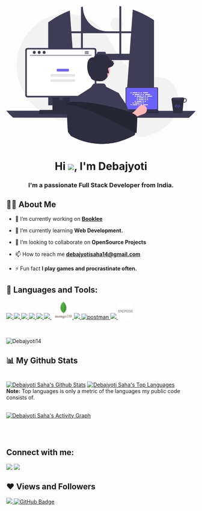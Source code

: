 <svg width="100%" height="175px" xmlns="http://www.w3.org/2000/svg" data-name="Layer 1" width="786.81995" height="572.25773" viewBox="0 0 786.81995 572.25773" xmlns:xlink="http://www.w3.org/1999/xlink"><circle cx="458.32136" cy="74.18162" r="26.70075" fill="#f2f2f2"/><path d="M872.03753,661.02307c39.6877-30.22889,58.64352-81.02546,46.77635-129.48234q-.44231-1.806-.93367-3.6038c-7.86742-28.76343-27.33167-56.10058-55.7-65.29129-23.81971-7.71694-49.81962-1.78274-74.66936-4.85149-48.78136-6.02417-86.60057-45.494-113.21115-86.81933-26.61064-41.32546-47.06182-87.58331-82.42157-121.72413-58.28479-56.27536-153.36192-68.39149-225.62671-31.76044C293.98673,254.12142,247.95487,335.39062,249.918,416.38554c1.96322,80.995,50.04632,158.43176,119.87492,199.517,25.65222,15.093,55.32138,25.78522,84.84826,22.04377,25.62011-3.24641,48.89908-17.01264,74.39861-21.09959,40.09115-6.42568,79.92687,11.70084,114.60268,32.82375,34.67571,21.12288,68.17007,46.15988,107.57436,55.95242C789.47831,715.13139,836.88051,687.80109,872.03753,661.02307Z" transform="translate(-206.59003 -163.87113)" fill="#f2f2f2"/><path d="M815.016,219.19108c-.87006-.58-1.75-1.13-2.62006-1.69a380.24008,380.24008,0,0,0-80.31-38.93l-6.54,90.22h-41.46v-103.39c-2.61-.54-5.24-1.05-7.87-1.53v104.92H626.94587A102.26992,102.26992,0,0,1,524.67595,166.5212v-.0001c-2.64.57-5.26,1.18-7.88,1.83v100.44h-40.13l-6.23-86.03a380.8581,380.8581,0,0,0-81.94,43.53c-.44.3-.88.61-1.31.91-2.21,1.55-4.39,3.13-6.56,4.73v344.19h118.27l-2.09-28.95-11.5-158.95h231.59l-11.5,158.95-2.09,28.95h116.96v-353.45Q817.65591,220.90114,815.016,219.19108Zm-298.22,142.78h-33.39l-6.17-85.3h39.56Zm159.42,0h-56.08v-1.69a6.17975,6.17975,0,0,0-6.19-6.18h-24.38a6.17757,6.17757,0,0,0-6.18,6.18v1.69h-58.71v-85.3h151.54Zm7.87,0v-85.3h40.89l-6.17,85.3Z" transform="translate(-206.59003 -163.87113)" fill="#3f3d56"/><path d="M206.59,598.16193a289.0029,289.0029,0,0,0,28.12,28.95l730.58,1a289.0029,289.0029,0,0,0,28.12-28.95Z" transform="translate(-206.59003 -163.87113)" fill="#3f3d56"/><path d="M702.01993,505.46245v85.704a4.12233,4.12233,0,0,0,4.11906,4.11907H833.14348a4.12232,4.12232,0,0,0,4.11907-4.11907v-85.704a4.12433,4.12433,0,0,0-4.11907-4.11452H706.139A4.12434,4.12434,0,0,0,702.01993,505.46245Z" transform="translate(-206.59003 -163.87113)" fill="#3f3d56"/><path d="M704.99939,506.52881V590.1092a2.20523,2.20523,0,0,0,2.20141,2.20141H832.08626a2.20522,2.20522,0,0,0,2.20141-2.20141V506.52881a2.20621,2.20621,0,0,0-2.20141-2.206H707.2008A2.20623,2.20623,0,0,0,704.99939,506.52881Z" transform="translate(-206.59003 -163.87113)" fill="#6c63ff"/><path d="M699.36376,607.881a2.46985,2.46985,0,0,0,1.94346.92984H837.29917a2.5024,2.5024,0,0,0,2.44606-3.0157l-2.111-10.02722a2.50694,2.50694,0,0,0-1.55811-1.81784,2.42467,2.42467,0,0,0-.888-.1675H703.40985a2.42446,2.42446,0,0,0-.888.1675,2.50671,2.50671,0,0,0-1.55811,1.81784l-2.111,10.02722A2.5005,2.5005,0,0,0,699.36376,607.881Z" transform="translate(-206.59003 -163.87113)" fill="#2f2e41"/><rect x="830.03379" y="595.58843" width="4.18849" height="2.51309" rx="0.48819" transform="translate(1457.66604 1029.81882) rotate(-180)" fill="#3f3d56"/><rect x="821.65681" y="595.58843" width="4.18849" height="2.51309" rx="0.48819" transform="translate(1440.91208 1029.81882) rotate(-180)" fill="#3f3d56"/><rect x="813.27982" y="595.58843" width="4.18849" height="2.51309" rx="0.48819" transform="translate(1424.15811 1029.81882) rotate(-180)" fill="#3f3d56"/><rect x="804.90284" y="595.58843" width="4.18849" height="2.51309" rx="0.48819" transform="translate(1407.40415 1029.81882) rotate(-180)" fill="#3f3d56"/><rect x="796.52586" y="595.58843" width="4.18849" height="2.51309" rx="0.48819" transform="translate(1390.65018 1029.81882) rotate(-180)" fill="#3f3d56"/><rect x="788.14888" y="595.58843" width="4.18849" height="2.51309" rx="0.48819" transform="translate(1373.89622 1029.81882) rotate(-180)" fill="#3f3d56"/><rect x="779.7719" y="595.58843" width="4.18849" height="2.51309" rx="0.48819" transform="translate(1357.14226 1029.81882) rotate(-180)" fill="#3f3d56"/><rect x="771.39491" y="595.58843" width="4.18849" height="2.51309" rx="0.48819" transform="translate(1340.38829 1029.81882) rotate(-180)" fill="#3f3d56"/><rect x="763.01793" y="595.58843" width="4.18849" height="2.51309" rx="0.48819" transform="translate(1323.63433 1029.81882) rotate(-180)" fill="#3f3d56"/><rect x="754.64095" y="595.58843" width="4.18849" height="2.51309" rx="0.48819" transform="translate(1306.88037 1029.81882) rotate(-180)" fill="#3f3d56"/><rect x="746.26397" y="595.58843" width="4.18849" height="2.51309" rx="0.48819" transform="translate(1290.1264 1029.81882) rotate(-180)" fill="#3f3d56"/><rect x="737.88699" y="595.58843" width="4.18849" height="2.51309" rx="0.48819" transform="translate(1273.37244 1029.81882) rotate(-180)" fill="#3f3d56"/><rect x="729.51001" y="595.58843" width="4.18849" height="2.51309" rx="0.48819" transform="translate(1256.61847 1029.81882) rotate(-180)" fill="#3f3d56"/><rect x="721.13302" y="595.58843" width="4.18849" height="2.51309" rx="0.48819" transform="translate(1239.86451 1029.81882) rotate(-180)" fill="#3f3d56"/><rect x="712.75604" y="595.58843" width="4.18849" height="2.51309" rx="0.48819" transform="translate(1223.11055 1029.81882) rotate(-180)" fill="#3f3d56"/><rect x="704.37906" y="595.58843" width="4.18849" height="2.51309" rx="0.48819" transform="translate(1206.35658 1029.81882) rotate(-180)" fill="#3f3d56"/><rect x="830.13277" y="599.77692" width="4.18849" height="2.51309" rx="0.48819" transform="translate(1457.86401 1038.1958) rotate(-180)" fill="#3f3d56"/><rect x="821.75579" y="599.77692" width="4.18849" height="2.51309" rx="0.48819" transform="translate(1441.11005 1038.1958) rotate(-180)" fill="#3f3d56"/><rect x="813.37881" y="599.77692" width="4.18849" height="2.51309" rx="0.48819" transform="translate(1424.35608 1038.1958) rotate(-180)" fill="#3f3d56"/><rect x="805.00183" y="599.77692" width="4.18849" height="2.51309" rx="0.48819" transform="translate(1407.60212 1038.1958) rotate(-180)" fill="#3f3d56"/><rect x="796.62485" y="599.77692" width="4.18849" height="2.51309" rx="0.48819" transform="translate(1390.84816 1038.1958) rotate(-180)" fill="#3f3d56"/><rect x="788.24786" y="599.77692" width="4.18849" height="2.51309" rx="0.48819" transform="translate(1374.09419 1038.1958) rotate(-180)" fill="#3f3d56"/><rect x="779.87088" y="599.77692" width="4.18849" height="2.51309" rx="0.48819" transform="translate(1357.34023 1038.1958) rotate(-180)" fill="#3f3d56"/><rect x="771.4939" y="599.77692" width="4.18849" height="2.51309" rx="0.48819" transform="translate(1340.58627 1038.1958) rotate(-180)" fill="#3f3d56"/><rect x="763.11692" y="599.77692" width="4.18849" height="2.51309" rx="0.48819" transform="translate(1323.8323 1038.1958) rotate(-180)" fill="#3f3d56"/><rect x="754.73994" y="599.77692" width="4.18849" height="2.51309" rx="0.48819" transform="translate(1307.07834 1038.1958) rotate(-180)" fill="#3f3d56"/><rect x="746.36295" y="599.77692" width="4.18849" height="2.51309" rx="0.48819" transform="translate(1290.32437 1038.1958) rotate(-180)" fill="#3f3d56"/><rect x="737.98597" y="599.77692" width="4.18849" height="2.51309" rx="0.48819" transform="translate(1273.57041 1038.1958) rotate(-180)" fill="#3f3d56"/><rect x="729.60899" y="599.77692" width="4.18849" height="2.51309" rx="0.48819" transform="translate(1256.81645 1038.1958) rotate(-180)" fill="#3f3d56"/><rect x="721.23201" y="599.77692" width="4.18849" height="2.51309" rx="0.48819" transform="translate(1240.06248 1038.1958) rotate(-180)" fill="#3f3d56"/><rect x="712.85503" y="599.77692" width="4.18849" height="2.51309" rx="0.48819" transform="translate(1223.30852 1038.1958) rotate(-180)" fill="#3f3d56"/><rect x="704.47805" y="599.77692" width="4.18849" height="2.51309" rx="0.48819" transform="translate(1206.55456 1038.1958) rotate(-180)" fill="#3f3d56"/><rect x="760.60382" y="604.80311" width="33.50793" height="2.51309" rx="0.48819" transform="translate(1348.12555 1048.24818) rotate(-180)" fill="#3f3d56"/><rect x="515.63106" y="358.73707" width="5.96585" height="3.12216" rx="1.56108" fill="#fff"/><rect x="548.15407" y="358.73707" width="5.96585" height="3.12216" rx="1.56108" fill="#fff"/><rect x="557.36892" y="358.73707" width="5.96585" height="3.12216" rx="1.56108" fill="#fff"/><rect x="524.47742" y="358.4768" width="20.79613" height="3.12216" rx="1.56108" fill="#fff"/><rect x="567.84144" y="358.4768" width="20.79613" height="3.12216" rx="1.56108" fill="#fff"/><rect x="524.30386" y="365.78373" width="5.96585" height="3.12216" rx="1.56108" fill="#fff"/><rect x="556.82687" y="365.78373" width="5.96585" height="3.12216" rx="1.56108" fill="#fff"/><rect x="566.04172" y="365.78373" width="5.96585" height="3.12216" rx="1.56108" fill="#fff"/><rect x="533.15023" y="365.52345" width="20.79613" height="3.12216" rx="1.56108" fill="#fff"/><rect x="576.51424" y="365.52345" width="20.79613" height="3.12216" rx="1.56108" fill="#fff"/><rect x="532.97666" y="372.83038" width="5.96585" height="3.12216" rx="1.56108" fill="#fff"/><rect x="565.49967" y="372.83038" width="5.96585" height="3.12216" rx="1.56108" fill="#fff"/><rect x="574.71453" y="372.83038" width="5.96585" height="3.12216" rx="1.56108" fill="#fff"/><rect x="541.82303" y="372.57011" width="20.79613" height="3.12216" rx="1.56108" fill="#fff"/><rect x="585.18704" y="372.57011" width="20.79613" height="3.12216" rx="1.56108" fill="#fff"/><rect x="541.64947" y="379.87703" width="5.96585" height="3.12216" rx="1.56108" fill="#fff"/><rect x="574.17248" y="379.87703" width="5.96585" height="3.12216" rx="1.56108" fill="#fff"/><rect x="583.38733" y="379.87703" width="5.96585" height="3.12216" rx="1.56108" fill="#fff"/><rect x="550.49583" y="379.61676" width="20.79613" height="3.12216" rx="1.56108" fill="#fff"/><rect x="548.15407" y="407.89751" width="5.96585" height="3.12216" rx="1.56108" fill="#fff"/><rect x="557.36892" y="407.89751" width="5.96585" height="3.12216" rx="1.56108" fill="#fff"/><rect x="567.84144" y="408.15779" width="20.79613" height="3.12216" rx="1.56108" fill="#fff"/><rect x="515.63106" y="407.89751" width="5.96585" height="3.12216" rx="1.56108" fill="#fff"/><rect x="524.47742" y="408.15779" width="20.79613" height="3.12216" rx="1.56108" fill="#fff"/><rect x="524.30386" y="400.85086" width="5.96585" height="3.12216" rx="1.56108" fill="#fff"/><rect x="556.82687" y="400.85086" width="5.96585" height="3.12216" rx="1.56108" fill="#fff"/><rect x="566.04172" y="400.85086" width="5.96585" height="3.12216" rx="1.56108" fill="#fff"/><rect x="533.15023" y="401.11113" width="20.79613" height="3.12216" rx="1.56108" fill="#fff"/><rect x="532.97666" y="393.80421" width="5.96585" height="3.12216" rx="1.56108" fill="#fff"/><rect x="565.49967" y="393.80421" width="5.96585" height="3.12216" rx="1.56108" fill="#fff"/><rect x="574.71453" y="393.80421" width="5.96585" height="3.12216" rx="1.56108" fill="#fff"/><rect x="541.82303" y="394.06448" width="20.79613" height="3.12216" rx="1.56108" fill="#fff"/><rect x="541.64947" y="386.75755" width="5.96585" height="3.12216" rx="1.56108" fill="#fff"/><rect x="574.17248" y="386.75755" width="5.96585" height="3.12216" rx="1.56108" fill="#fff"/><rect x="583.38733" y="386.75755" width="5.96585" height="3.12216" rx="1.56108" fill="#fff"/><rect x="550.49583" y="387.01783" width="20.79613" height="3.12216" rx="1.56108" fill="#fff"/><path d="M711.50727,654.35273l-13.34954-21.10162,41.902-33.40283,17.29534-19.16107a19.16138,19.16138,0,0,1,32.418,6.8279h0a19.16136,19.16136,0,0,1-11.57015,23.991l-27.3488,10.07535Z" transform="translate(-206.59003 -163.87113)" fill="#ffb6b6"/><path d="M398.28,501.35193v102.56h71.85v-102.56a3.448,3.448,0,0,0-2.43-3.3,3.1749,3.1749,0,0,0-1.03-.16H401.75A3.46328,3.46328,0,0,0,398.28,501.35193Zm28.04,35.24a7.67033,7.67033,0,0,1,15.34,0v11.9a7.6701,7.6701,0,0,1-15.34,0Z" transform="translate(-206.59003 -163.87113)" fill="#2f2e41"/><path d="M398.06006,600.632v9.89a1.94622,1.94622,0,0,0,1.93,1.94h68.43a1.93972,1.93972,0,0,0,1.93-1.94v-9.89Z" transform="translate(-206.59003 -163.87113)" fill="#3f3d56"/><path d="M285.25,346.832V534.09192a9.00714,9.00714,0,0,0,9,9h277.5a9.0071,9.0071,0,0,0,9-9V346.832a9.01147,9.01147,0,0,0-9-8.99H294.25A9.01151,9.01151,0,0,0,285.25,346.832Z" transform="translate(-206.59003 -163.87113)" fill="#3f3d56"/><path d="M291.76,349.16193v182.62a4.81833,4.81833,0,0,0,4.81,4.81H569.44a4.81829,4.81829,0,0,0,4.81-4.81v-182.62a4.82047,4.82047,0,0,0-4.81-4.82H296.57A4.82051,4.82051,0,0,0,291.76,349.16193Z" transform="translate(-206.59003 -163.87113)" fill="#fff"/><path d="M342.4,611.79193a2.9484,2.9484,0,0,0,2.32,1.11h162.34a2.98725,2.98725,0,0,0,2.92-3.6l-2.52-11.97a2.99264,2.99264,0,0,0-1.86-2.17,2.89454,2.89454,0,0,0-1.06-.19995H347.23a2.8943,2.8943,0,0,0-1.06.19995,2.99239,2.99239,0,0,0-1.86,2.17l-2.52,11.97A2.985,2.985,0,0,0,342.4,611.79193Z" transform="translate(-206.59003 -163.87113)" fill="#2f2e41"/><path d="M560.58451,369.49866H305.26115a1.0156,1.0156,0,0,1,0-2.0307H560.58451a1.0156,1.0156,0,0,1,0,2.0307Z" transform="translate(-206.59003 -163.87113)" fill="#3f3d56"/><ellipse cx="116.05131" cy="192.32963" rx="5.95043" ry="6.08304" fill="#3f3d56"/><ellipse cx="136.60733" cy="192.32963" rx="5.95043" ry="6.08304" fill="#3f3d56"/><ellipse cx="157.16336" cy="192.32963" rx="5.95043" ry="6.08304" fill="#3f3d56"/><path d="M548.20637,351.622h-14.6a1.1053,1.1053,0,0,0,0,2.21h14.6a1.10511,1.10511,0,0,0,0-2.21Z" transform="translate(-206.59003 -163.87113)" fill="#3f3d56"/><path d="M548.20637,355.772h-14.6a1.10527,1.10527,0,0,0,0,2.21h14.6a1.10508,1.10508,0,0,0,0-2.21Z" transform="translate(-206.59003 -163.87113)" fill="#3f3d56"/><path d="M548.20637,359.92194h-14.6a1.1053,1.1053,0,0,0,0,2.21h14.6a1.10511,1.10511,0,0,0,0-2.21Z" transform="translate(-206.59003 -163.87113)" fill="#3f3d56"/><path d="M900.18575,604.97238a6.41621,6.41621,0,0,0,6.1831,4.331l26.49183-.68178a6.3285,6.3285,0,0,0,5.98085-4.657l3.74888-40.08721a9.79409,9.79409,0,0,0,4.23793.87079,9.66133,9.66133,0,1,0-.4849-19.31658,8.18393,8.18393,0,0,0-1.73618.18056,6.54764,6.54764,0,0,0-4.87405-2.103l-40.75051,1.05229a5.85294,5.85294,0,0,0-1.00519.1248,6.36455,6.36455,0,0,0-4.87318,8.26464Zm43.17345-43.81684,2.66764-9.55274a6.50649,6.50649,0,0,0,.02036-3.37458c.12944-.00034.24363-.06169.37307-.062a6.91049,6.91049,0,0,1,.32357,13.81714A6.50527,6.50527,0,0,1,943.3592,561.15554Z" transform="translate(-206.59003 -163.87113)" fill="#2f2e41"/><path d="M897.97751,544.68623c.86818,4.96412,10.62909,8.45387,22.36585,7.84729,10.79271-.49726,19.61745-4.287,21.23421-8.7785a6.02511,6.02511,0,0,0-1.84436-.24588l-40.75051,1.05229A5.85294,5.85294,0,0,0,897.97751,544.68623Z" transform="translate(-206.59003 -163.87113)" fill="#3f3d56"/><path d="M922.49438,582.94415a.49659.49659,0,0,0,.15091-.06642l5.75315-3.76566a.49923.49923,0,0,0,.00032-.83621l-5.97978-3.91667a.49972.49972,0,1,0-.54792.83585l5.34091,3.49818-5.114,3.34794a.49991.49991,0,0,0,.39637.903Z" transform="translate(-206.59003 -163.87113)" fill="#6c63ff"/><path d="M913.40762,583.36319a.5.5,0,0,0,.12608-.91842l-5.30306-3.04034,5.1256-3.80723a.49963.49963,0,1,0-.596-.80208l-5.73862,4.26265a.49951.49951,0,0,0,.04918.83476l5.96525,3.41968A.4997.4997,0,0,0,913.40762,583.36319Z" transform="translate(-206.59003 -163.87113)" fill="#6c63ff"/><path d="M921.92215,586.24416a.48233.48233,0,0,0,.137-.05785.49976.49976,0,0,0,.16752-.68714l-8.15548-13.40836a.50026.50026,0,0,0-.85442.52058l8.15548,13.40835A.50035.50035,0,0,0,921.92215,586.24416Z" transform="translate(-206.59003 -163.87113)" fill="#6c63ff"/><rect x="209.38454" y="260.82713" width="50.71916" height="10.8457" rx="3.26417" fill="#6c63ff"/><rect x="183.62601" y="282.51852" width="102.23622" height="10.8457" rx="3.26417" fill="#e6e6e6"/><rect x="183.62601" y="304.20991" width="102.23622" height="10.8457" rx="3.26417" fill="#e6e6e6"/><path d="M497.30123,540.717l.21675.68444.01142.02283,6.52515,19.838,7.50627,22.86094,14.1227,42.96133.13688,6.67346v.02283l1.04949,53.6845-2.90894,7.2781,3.274,11.93237s-1.50582-18.037-9.5824-7.67884c-4.57448,5.8864-9.92468,11.90961-14.31668,17.55642q9.59964,3.88436,19.50716,7.0271c1.426.45633,2.86334.88983,4.30071,1.32333q.46194.13692.924.27377a266.86342,266.86342,0,0,0,67.35086,10.82587c1.18637.03425,2.35.057,3.47932.07986.39932.01142.78714.02284,1.175.02284,1.27765.01142,2.54389.02277,3.82154.02277q3.86721,0,7.70018-.11405a266.85337,266.85337,0,0,0,56.09149-7.58613c-.12547-7.58606-.46768-16.44984-.9582-25.91819-.22817-4.64293-5.3502-9.67369-5.65823-14.53336-.21675-3.65047,4.38057-7.08419,4.141-10.79169-1.55143-22.82675-3.49075-14.06417-4.92813-30.22882q-.22245-2.37852-.41066-4.55165c-.924-10.381-1.56284-16.872-1.56284-16.872l6.13733-38.68338,9.6395-60.73442-.74153-1.22063-.83274-.41066-50.844-25.16532-2.76064-7.07276a10.97881,10.97881,0,0,0-10.14143-6.94731l-33.4929-.13688a10.93117,10.93117,0,0,0-8.90946,4.52888l-9.069,12.55978Z" transform="translate(-206.59003 -163.87113)" fill="#3f3d56"/><path d="M533.40653,617.52479,525.8204,633.758l-5.179,11.08822-8.90939,46.646-4.46044,4.73414L503.45,679.467l-39.99772,8.88094c-1.31191-7.28951-.3512.24662-1.16117-7.75009.22817-.22817.46768-.45634.70727-.68451.63882-.59322,1.175-1.15218,1.1636-1.68831-.45633-27.58374.9126-74.52633,12.34311-102.96564a60.05328,60.05328,0,0,1,7.02709-13.1074c.22817-.308.44492-.61606.66167-.924,5.27034-7.3808,8.60136-14.64748,13.32415-19.81511v-.01142a.53028.53028,0,0,0,.07986-.07987.157.157,0,0,0,.04561-.03425l32.44341-17.20272,1.39177,39.10546.99247,28.10851Z" transform="translate(-206.59003 -163.87113)" fill="#3f3d56"/><path d="M650.3914,622.13549l9.476,20.275,3.30742,7.06091,8.90681,46.64162,4.44575,4.72264,3.83039-16.75524,1.7998-.36918,32.4585-6.72243,9.46058,30.04631a17.984,17.984,0,0,0-3.26122-22.50556c-.64606-.58457-1.18444-1.15373-1.16913-1.69211.53847-32.4431-1.446-91.68363-19.36733-116.06588-5.69179-7.73777-9.1068-15.44474-14.07562-20.82885-.0154-.0153-.0154-.0307-.03071-.0307L674.0814,526.1139l-.73836-1.21533-.83066-.41528Z" transform="translate(-206.59003 -163.87113)" fill="#3f3d56"/><circle id="a657ec4b-47ce-4d2a-9c58-81a811696ca9" data-name="Ellipse 5" cx="386.3965" cy="267.20052" r="44.55826" fill="#ffb6b6"/><path d="M653.21227,399.94791a3.75933,3.75933,0,0,0-2.69-1.19l.67-1.86a3.52769,3.52769,0,0,0-3.96-4.7l-2.44.47.23-1.63a3.53387,3.53387,0,0,0-4.73-3.82,3.76631,3.76631,0,0,1-3.24-.23,3.84647,3.84647,0,0,1-1.92-2.61005l-.85-4.1-.09-.22c-4.14-6.9-12.1-11.92-21.84-13.76-8.67005-1.65-17.56-.81-26.13-.02-3.4.32-7.24.68-10.44,2.64-2.72,1.68-5.02,5.04-4.55,8.43-8.45-2.59-17.51,2.58-22,9.1-5.32,7.76-6.19,17.48-6.33,25.08-.38,17.98,3.33,32.69,11,43.73.56.8.7,2.47,1.81,3.03l-.23-.37c1.24.62,2.5,1.62,2.03,2.69-1.35,3.08,7.62,9.89,13.94,12.14,11.53,4.11,26.86,3.76,37.64,2.28l.38-2.55c3.89-.53,6.63-1.54,7.4-3.12,1.36005-1.16,2.52-2.2,3.53-3.16l.01-.01c.02-.02.06-.05.08-.07,4.87-4.67,6-7.32995,6.51-11.37994.49-3.97-.38-8-1.27-11.63,18.74,2.9-7.38-19.96,10.08-24.38a5.434,5.434,0,0,1,.61-.15c.51-.12,1.02-.24,1.51-.38a26.44846,26.44846,0,0,0,6.72-2.87c4.88-2.97,6.49-6.91,9.01-11.35A3.42652,3.42652,0,0,0,653.21227,399.94791Z" transform="translate(-206.59003 -163.87113)" fill="#2f2e41"/><path d="M750.58227,625.3079c-.01,1.75-.03,4.2-.11,7.23q-.015.63-.03,1.29c-.13,5.57-.26,10.24-.47,15.43-.01.36-.02.71-.04,1.07-.28,7.24-.72,15.67-1.48,29.02-1.41,24.66-3.87,3.39-6.34,12.04-.12.43-.25.94-.37,1.54a27.91582,27.91582,0,0,1-1.88,6.33c-1.31.78-2.66,1.53-3.99,2.28-3.79,2.11-7.63995,4.13995-11.51995,6.07-2.18006,1.08-4.37,2.14-6.57,3.16-.35.16-.69.32-1.03.47a270.88715,270.88715,0,0,1-34.75,13.26c-2.32.7-4.63,1.38-6.97,2.01-2.44.68-4.88,1.32-7.35,1.92a266.8933,266.8933,0,0,1-56.09,7.59c-2.55.08-5.12.11-7.7.11-1.28,0-2.54-.01-3.82-.02-.39,0-.78-.01-1.17-.02-1.13-.03-2.3-.05-3.48-.08a266.66307,266.66307,0,0,1-67.35-10.83l-.93-.27c-1.44-.44-2.87-.87-4.3-1.33q-9.90006-3.135-19.51-7.02-7.335-2.955-14.5-6.34a.33861.33861,0,0,1-.12-.06c-1-.46-2.01-.94-3.01-1.43-.13-.07-.27-.14-.41-.21q-5.59506-2.73-11.07-5.72c-3.07-7.05005-7.39-8.4-10.07-14.6a25.87356,25.87356,0,0,1-1.68-5.74c0-.02-.01-.04-.01-.07.28,3.72-1.19-6.6-.01-.04-.01-.12-.02-.25-.03-.4-.03-.36-.06994-.8-.12994-1.35-3.43-33.49-3.21-71.79-4.7-103.35q-.15006-3.06-.31-5.86c-.03-.62-.07-1.23-.11005-1.83.07-.18.15-.37.24-.55a1.002,1.002,0,0,1,.07-.15,1.62294,1.62294,0,0,1,.1-.18c.02-.03.05-.07.07-.1a.91693.91693,0,0,1,.05-.1c.09-.14.19-.29.3-.43.05-.06.09-.11005.14-.16a.80824.80824,0,0,1,.12-.14.637.637,0,0,1,.11-.13c.04-.04.08-.09.13-.13995a.30159.30159,0,0,1,.08-.08,2.03313,2.03313,0,0,1,.26-.25,9.62387,9.62387,0,0,1,1.14-.9c.13995-.09.29-.18.43-.28a19.13528,19.13528,0,0,1,3.17-1.52c.38-.14.76-.27,1.17-.41.15-.04.29-.09.44-.14.22-.07.44-.14.67-.19,1.14-.34,2.37-.63,3.7-.9.16-.03.33-.06.5-.1.24-.05.49-.09.74-.13.34-.06.69-.12,1.04-.18,2.97-.47,6.34-.82,10.06-1.05q.525-.03,1.05-.06c.41-.02.82-.04,1.24-.06.35-.02.71-.03,1.07-.04.35-.02.71-.03,1.08-.04,1.01-.03,2.05-.06,3.11-.08,3.02-.06,6.2-.04,9.54.03,1.55.04,3.13.08,4.75.15.11005,0,.21.01.31.01,1.41.05,2.83.11,4.29.19,1.02.05,2.05.1,3.07995.16.97.06,1.95.12,2.94.19.77.04,1.54.1,2.32.15.66.05,1.32.1,1.98.14l.9.06c.49.04.98.07,1.48.12,1.1.09,2.2.18,3.32.27,1.11.1,2.24.2,3.37.3s2.27.21,3.41.32c.12.01.23.02.34.03,1.04.11005,2.08.21,3.13.32.24.02.49.04.73.07,1.0011.10058,2.02173.21832,3.032.32568.31006.03345.61847.06586.92944.09985.79139.08618,1.57154.16089,2.36847.25446,1.05.12,2.12006.23,3.16.37.81.09,1.62.18,2.43.28,1.27.15,2.56.31,3.85.48.49.06.98.12,1.47.19,3.68.46,7.4.97,11.18,1.5,5.73.81,11.55,1.69,17.41,2.64q8.80509,1.425,17.71,3.01c1.5.27,3,.54,4.51.82q1.02.19491,2.04.38995c1.16.21,2.32.43,3.48.65,1.16.22,2.32.44,3.48.67,1.38.27,2.77.54,4.15.81,9.09,1.8,18.12994,3.72,26.95,5.73,1.45.32995,2.9.67,4.34,1q4.32,1.005,8.56,2.04c.78.18,1.55.37,2.32.56,1.92.48,3.84.96,5.73,1.45l.33.09c1.39.34,2.75.69,4.11,1.05q4.815,1.26,9.47,2.55,3.09.855,6.11,1.73c3.01.87,5.96,1.75,8.83,2.64.71.22,1.42.44,2.12.65,2.1.65,4.17,1.31,6.18,1.97,1.6.52,3.16,1.05,4.7,1.58q2.31.795,4.53,1.59c.95.34,1.89.7,2.83,1.04,1.35.5,2.68,1,3.98,1.5.4.15.79.31,1.18.46.25.11.49.2.73.3.47.19.95.37,1.41.56.47.18.93.37,1.39.57.45.18.91.37,1.35.56.45.18.89.37,1.33.57.37.15.73.31,1.08.47.71.31,1.42.62,2.11.94.34.16.68.31,1.02.47l.78.36c.11.06.22.11.33.16.25.12.51.25.76.37.57995.27,1.15.56,1.71.83.75.38,1.48.76,2.18,1.13.71.37994,1.4.76,2.06,1.12994.11.06.21.12006.32.18006.15.07995.3.17.45.25.51.29,1,.59,1.49.87994.96.59,1.87,1.17,2.72,1.75.19.13.37.26.56.38.63.45,1.23.89,1.79,1.34,0,.01,0,.01.01.01.19.14.37.29.55.43.15.14.31.26.46.4.52.45,1,.87994,1.44,1.32a5.667,5.667,0,0,1,.42.43,1.20839,1.20839,0,0,1,.16.16c.2.2.38.4.55.6a.55257.55257,0,0,1,.07.09c.24.28.46.56.67.84.1.14.21.28.3.42.12.17.24.35.34.52.09.14.17.29.25.43006a7.2566,7.2566,0,0,1,.54,1.12994,5.2413,5.2413,0,0,1,.27.82A5.84442,5.84442,0,0,1,750.58227,625.3079Z" transform="translate(-206.59003 -163.87113)" fill="#2f2e41"/><path d="M750.58227,625.3079c-.01,1.75-.03,4.2-.11,7.23-.01.42-.03.85-.04,1.29-.1,4.25-.25,9.5-.46,15.43-.01.36-.02.71-.04,1.07-.28,7.24-.72,15.67-1.48,29.02-1.41,24.66-3.87,3.39-6.34,12.04-6.86-4.22-14.38-8.64-22.42-13.18q-2.175-1.23-4.39-2.47c-16.08-8.97-34.04-18.37006-52.79-27.68-.74-.37-1.49-.74-2.23-1.1-42.95-21.23-89.83-41.88-127.81-55.66-7.33-2.66-14.33-5.06-20.91-7.17005-13.86-4.43-25.84-7.53-35.06-8.87-9.6-1.4-16.23-.9-18.91,1.99q-.15006-3.06-.31-5.86-.06006-.93-.12-1.83c.06171-.16462.14191-.32172.21955-.48017.01111-.02313.019-.047.03045-.06982a1.002,1.002,0,0,1,.07-.15,1.62294,1.62294,0,0,1,.1-.18,1.05985,1.05985,0,0,1,.12-.2c.09-.14.19-.29.3-.43a3.48261,3.48261,0,0,1,.26-.30005.637.637,0,0,1,.11-.13c.04-.04.08-.09.13-.13995a.30159.30159,0,0,1,.08-.08,2.03313,2.03313,0,0,1,.26-.25,9.62387,9.62387,0,0,1,1.14-.9c.13995-.09.29-.18.43-.28a19.13528,19.13528,0,0,1,3.17-1.52c.38-.14.76-.27,1.17-.41.15-.04.29-.09.44-.14.22-.07.44-.14.67-.19,1.14-.34,2.37-.63,3.7-.9.4-.08.82-.16,1.24-.23.34-.06.69-.12,1.04-.18,2.97-.47,6.34-.82,10.06-1.05q.525-.03,1.05-.06c.41-.02.82-.04,1.24-.06.35-.02.71-.03,1.07-.04.35-.02.71-.03,1.08-.04,1.01-.03,2.05-.06,3.11-.08,3.02-.05,6.2-.03,9.54.04,1.55.03,3.13.08,4.75.15.1,0,.21.01.31.01,1.41.04,2.84.11,4.29.18,1.02.05,2.05.1,3.07995.16.97.06,1.95.12,2.94.19.77.04,1.54.1,2.32.15.66.05,1.32.1,1.98.14.79.06,1.58.12,2.38.18,1.1.09,2.2.18,3.32.27,1.11.1,2.24.2,3.37.3s2.27.21,3.41.32c.12.01.23.02.34.03,1.04.11005,2.08.21,3.13.32q8.73.885,17.97,2.07,5.52.705,11.18,1.51c5.73.81,11.55,1.69,17.41,2.63q8.80509,1.425,17.71,3.01c1.5.27,3,.54,4.51.82q2.76.50994,5.52,1.04c1.16.22,2.32.44,3.48.67,1.38.27,2.77.54,4.15.81,9.09,1.8,18.12994,3.72,26.95,5.73,1.45.32995,2.9.67,4.34,1q4.32,1.005,8.56,2.04c.78.19,1.55.38,2.32.57q2.895.72,5.73,1.44v.01c.11.02.22.05.33.08,1.38.35,2.75.7,4.11,1.06q4.815,1.26,9.47,2.54c2.06.57995,4.1,1.15,6.11,1.73,3.01.88,5.96,1.76,8.83,2.64.71.22,1.42.44,2.12.65q3.15.99,6.18,1.97c1.6.52,3.16,1.05,4.7,1.58q2.31.795,4.53,1.59c.96.34,1.9.69,2.83,1.03,1.36.5,2.68,1,3.98,1.51.4.15.79.31,1.18.46.73.28,1.44.57,2.14.86.47.18.93.37,1.39.57.45.18.91.37,1.35.56.45.18.89.37,1.33.57.37.15.73.31,1.08.47.71.31,1.42.62,2.11.94.34.16.68.31,1.02.47l.78.36c.11.06.22.11.33.16.85.4,1.67.8,2.47,1.2.75.38,1.48.76,2.18,1.13.83.43994,1.62.87,2.38,1.31.15.07995.3.17.45.25.51.29,1,.59,1.49.87994.96.59,1.87,1.17,2.72,1.75.84.58,1.62,1.15,2.35,1.72,0,.01,0,.01.01.01.35.28.69.56,1.01.83.52.45,1,.87994,1.44,1.32a5.667,5.667,0,0,1,.42.43,1.20839,1.20839,0,0,1,.16.16c.21.23.42.46.62006.69.24.28.46.56.67.84.1.14.21.28.3.42.12.17.24.35.34.52.09.14.17.29.25.43006a7.2566,7.2566,0,0,1,.54,1.12994,6.05312,6.05312,0,0,1,.27.82A5.84442,5.84442,0,0,1,750.58227,625.3079Z" transform="translate(-206.59003 -163.87113)" opacity="0.2"/></svg>

<h1 align="center">Hi <img src="https://raw.githubusercontent.com/MartinHeinz/MartinHeinz/master/wave.gif" width="30px">, I'm Debajyoti</h1>
<h3 align="center">I'm a passionate Full Stack Developer from India.</h3>


## 🙋‍♂️ About Me

- 🔭 I’m currently working on **[Booklee](https://(https://booklee.vercel.app/))**

- 🌱 I’m currently learning **Web Development.**

- 👯 I’m looking to collaborate on **OpenSource Projects**

- 📫 How to reach me **debajyotisaha14@gmail.com**

- ⚡ Fun fact **I play games and procrastinate often.**

## 🚀 Languages and Tools:

<p align="left"> 
    <a href="https://reactjs.org/" target="_blank"> <img src="https://img.icons8.com/color/48/000000/react-native.png"/> </a>
    <a href="https://developer.mozilla.org/en-US/docs/Web/JavaScript" target="_blank"> <img src="https://img.icons8.com/color/48/000000/javascript.png"/> </a> 
    <a href="https://www.w3.org/html/" target="_blank"> <img src="https://img.icons8.com/color/48/000000/html-5.png"/> </a> 
    <a href="https://www.w3schools.com/css/" target="_blank"> <img src="https://img.icons8.com/color/48/000000/css3.png"/> </a> 
    <a href="https://getbootstrap.com" target="_blank"> <img src="https://img.icons8.com/color/48/000000/bootstrap.png"/> </a> 
    <a style="padding-right:8px;" href="https://nodejs.org" target="_blank"> <img src="https://img.icons8.com/color/48/000000/nodejs.png"/> </a> 
    <a href="https://www.mongodb.com/" target="_blank"> <img src="https://raw.githubusercontent.com/devicons/devicon/master/icons/mongodb/mongodb-original-wordmark.svg" alt="mongodb" width="48" height="48"/> </a> 
    <a href="https://firebase.google.com/" target="_blank"> <img src="https://img.icons8.com/color/48/000000/firebase.png"/> </a> 
    <a href="https://postman.com" target="_blank"> <img src="https://www.vectorlogo.zone/logos/getpostman/getpostman-icon.svg" alt="postman" width="45" height="45"/> </a>   
    <a href="https://git-scm.com/" target="_blank"> <img src="https://img.icons8.com/color/48/000000/git.png"/> </a> 
    <a href="https://expressjs.com" target="_blank"> <img src="https://raw.githubusercontent.com/devicons/devicon/master/icons/express/express-original-wordmark.svg" alt="express" width="40" height="40"/> </a>
</p>

<!-- [![React Badge](https://img.shields.io/badge/-React-61DBFB?style=for-the-badge&labelColor=black&logo=react&logoColor=61DBFB)](#)  [![Javascript Badge](https://img.shields.io/badge/-Javascript-F0DB4F?style=for-the-badge&labelColor=black&logo=javascript&logoColor=F0DB4F)](#) [![Typescript Badge](https://img.shields.io/badge/-Typescript-007acc?style=for-the-badge&labelColor=black&logo=typescript&logoColor=007acc)](#) [![Nodejs Badge](https://img.shields.io/badge/-Nodejs-3C873A?style=for-the-badge&labelColor=black&logo=node.js&logoColor=3C873A)](#) [![GraphQL Badge](https://img.shields.io/badge/-GraphQl-e535ab?style=for-the-badge&labelColor=black&logo=node.js&logoColor=e535ab)](#) -->
<br/>
<p><img align="center" src="http://github-readme-streak-stats.herokuapp.com?user=Debajyoti14&theme=black-ice&hide_border=true&date_format=M%20j%5B%2C%20Y%5D" alt="Debajyoti14" /></p>

## 📊 My Github Stats

  <br/>
    <a href="https://github.com/Debajyoti14/github-readme-stats"><img alt="Debajyoti Saha's Github Stats" src="https://github-readme-stats.vercel.app/api?username=Debajyoti14&show_icons=true&count_private=true&theme=react&hide_border=true&bg_color=0D1117" /></a>
  <a href="https://github.com/Debajyoti14/github-readme-stats"><img alt="Debajyoti Saha's Top Languages" src="https://github-readme-stats.vercel.app/api/top-langs/?username=Debajyoti14&langs_count=8&count_private=true&layout=compact&theme=react&hide_border=true&bg_color=0D1117" /></a>
  <br/>
  <b>Note:</b> Top languages is only a metric of the languages my public code consists of.


<br/>
<br/>

<a href="https://github.com/Debajyoti14/github-readme-activity-graph"><img alt="Debajyoti Saha's Activity Graph" src="https://activity-graph.herokuapp.com/graph?username=Debajyoti14&bg_color=0D1117&color=5BCDEC&line=5BCDEC&point=FFFFFF&hide_border=true" /></a>

<br/>
<br/>

## Connect with me:
<p align="left">

<a href = "https://www.linkedin.com/in/debajyotisaha14/"><img src="https://img.icons8.com/fluent/48/000000/linkedin.png"/></a>
<a href = "https://twitter.com/_DebajyotiSaha"><img src="https://img.icons8.com/fluent/48/000000/twitter.png"/></a>
</p>

## ❤ Views and Followers
<a href="https://github.com/Meghna-DAS/github-profile-views-counter">
    <img src="https://komarev.com/ghpvc/?username=Debajyoti14">
</a>
<a href="https://github.com/Debajyoti14?tab=followers"><img src="https://img.shields.io/github/followers/Debajyoti14?label=Followers&style=social" alt="GitHub Badge"></a>
